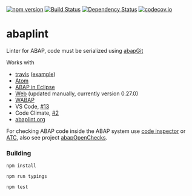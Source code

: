 [![npm version](https://badge.fury.io/js/abaplint.svg)](https://badge.fury.io/js/abaplint)
[![Build Status](https://travis-ci.org/larshp/abaplint.svg)](https://travis-ci.org/larshp/abaplint)
[![Dependency Status](https://david-dm.org/larshp/abaplint.svg)](https://david-dm.org/larshp/abaplint)
[![codecov.io](https://codecov.io/github/larshp/abaplint/coverage.svg?branch=master)](https://codecov.io/github/larshp/abaplint?branch=master)

# abaplint
Linter for ABAP, code must be serialized using [abapGit](https://github.com/larshp/abapGit)

Works with
* [travis](https://travis-ci.org/) ([example](https://github.com/larshp/abaplint-test))
* [Atom](https://github.com/larshp/linter-abaplint)
* [ABAP in Eclipse](https://github.com/larshp/abaplint-eclipse)
* [Web](https://larshp.github.io/abaplint/) (updated manually, currently version 0.27.0)
* [WABAP](https://github.com/larshp/WABAP)
* VS Code, [#13](https://github.com/larshp/abaplint/issues/13)
* Code Climate, [#2](https://github.com/larshp/abaplint/issues/2)
* [abaplint.org](http://abaplint.org/)

For checking ABAP code inside the ABAP system use [code inspector](http://wiki.scn.sap.com/wiki/display/ABAP/Code+Inspector) or [ATC](http://wiki.scn.sap.com/wiki/display/ABAP/ABAP+Test+Cockpit), also see project [abapOpenChecks](https://github.com/larshp/abapOpenChecks).


### Building
`npm install`

`npm run typings`

`npm test`
